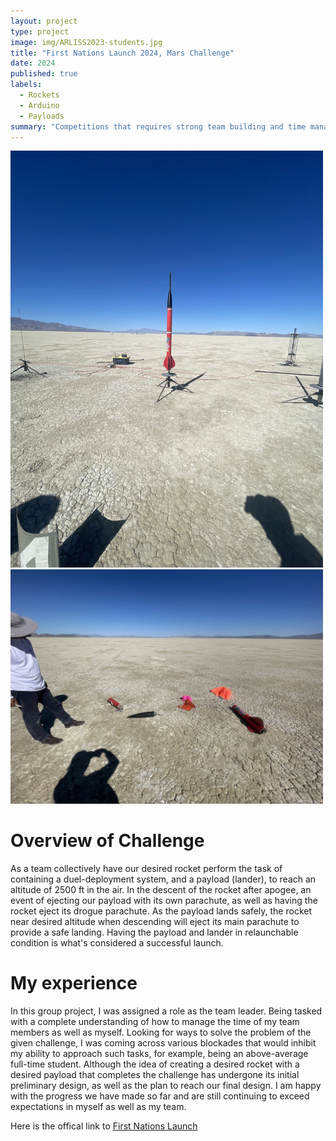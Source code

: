 ```yaml
---
layout: project
type: project
image: img/ARLISS2023-students.jpg
title: "First Nations Launch 2024, Mars Challenge"
date: 2024
published: true
labels:
  - Rockets
  - Arduino
  - Payloads  
summary: "Competitions that requires strong team building and time management to complete the designed goal."
---
```

<div class="text-center p-4">
  <img width="500px" 
       src="../img/FNL 2024/IMG_4900.jpg" 
       class="img-thumbnail" >
  <img width="500px" 
       src="../img/FNL 2024/IMG_4906.jpg" 
       class="img-thumbnail" >
</div>

# Overview of Challenge
  As a team collectively have our desired rocket perform the task of containing a duel-deployment system, and a payload (lander), to 
  reach an altitude of 2500 ft in the air. In the descent of the rocket after apogee, an event of ejecting our payload with its own parachute,
  as well as having the rocket eject its drogue parachute. As the payload lands safely, the rocket near desired altitude when descending 
  will eject its main parachute to provide a safe landing. Having the payload and lander in relaunchable
  condition is what's considered a successful launch.

# My experience
In this group project, I was assigned a role as the team leader. Being tasked with a complete understanding of how to manage the time of my team members as well as myself. Looking for ways to solve the problem of the given challenge, I was coming across various blockades that would inhibit my ability to approach such tasks, for example, being an above-average full-time student. Although the idea of creating a desired rocket with a desired payload that completes the challenge has undergone its initial preliminary design, as well as the plan to reach our final design. I am happy with the progress we have made so far and are still continuing to exceed expectations in myself as well as my team.

Here is the offical link to [First Nations Launch](https://spacegrant.carthage.edu/first-nations-launch/)
